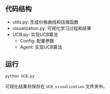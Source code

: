 ## 代码结构

- utils.py: 生成价格曲线和估值函数
- visualization.py: 可视化学习过程和结果
- UCB.py: 实现UCB算法
    - Config: 配置参数
    - Agent: 实现UCB算法

## 运行

```bash
python UCB.py
```
可视化结果将保存在 `UCB_visualization` 文件夹中。




